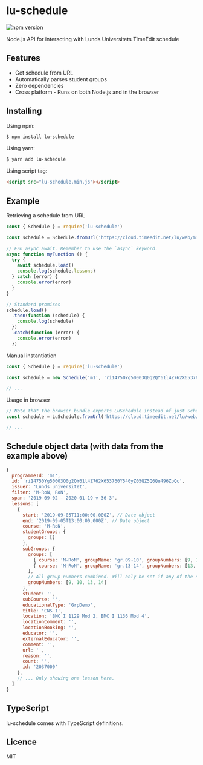 # lu-schedule

[![npm version](https://img.shields.io/npm/v/lu-schedule.svg?style=flat-square)](https://www.npmjs.org/package/lu-schedule)

Node.js API for interacting with Lunds Universitets TimeEdit schedule

## Features

- Get schedule from URL
- Automatically parses student groups
- Zero dependencies
- Cross platform - Runs on both Node.js and in the browser

## Installing

Using npm:

```bash
$ npm install lu-schedule
```

Using yarn:

```bash
$ yarn add lu-schedule
```

Using script tag:

```html
<script src="lu-schedule.min.js"></script>
```

## Example

Retrieving a schedule from URL

```js
const { Schedule } = require('lu-schedule')

const schedule = Schedule.fromUrl('https://cloud.timeedit.net/lu/web/m1/ri14750Yg50003Q0g2QY61l4Z762X653760Y540yZ05QZ5Q6Qu496ZpQc.html')

// ES6 async await. Remember to use the `async` keyword.
async function myFunction () {
  try {
    await schedule.load()
    console.log(schedule.lessons)
  } catch (error) {
    console.error(error)
  }
}

// Standard promises
schedule.load()
  .then(function (schedule) {
    console.log(schedule)
  })
  .catch(function (error) {
    console.error(error)
  })

```

Manual instantiation

```js
const { Schedule } = require('lu-schedule')

const schedule = new Schedule('m1', 'ri14750Yg50003Q0g2QY61l4Z762X653760Y540yZ05QZ5Q6Qu496ZpQc')

// ...
```

Usage in browser

```js
// Note that the browser bundle exports LuSchedule instead of just Schedule to avoid naming conflicts
const schedule = LuSchedule.fromUrl('https://cloud.timeedit.net/lu/web/m1/ri14750Yg50003Q0g2QY61l4Z762X653760Y540yZ05QZ5Q6Qu496ZpQc.html')

// ...
```

## Schedule object data (with data from the example above)

```js
{
  programmeId: 'm1',
  id: 'ri14750Yg50003Q0g2QY61l4Z762X653760Y540yZ05QZ5Q6Qu496ZpQc',
  issuer: 'Lunds universitet',
  filter: 'M-RoN, RoN',
  span: '2019-09-02 - 2020-01-19 v 36-3',
  lessons: [
    {
      start: '2019-09-05T11:00:00.000Z', // Date object
      end: '2019-09-05T13:00:00.000Z', // Date object
      course: 'M-RoN',
      studentGroups: {
        groups: []
      },
      subGroups: {
        groups: [
          { course: 'M-RoN', groupName: 'gr.09-10', groupNumbers: [9, 10] },
          { course: 'M-RoN', groupName: 'gr.13-14', groupNumbers: [13, 14] }
        ],
        // All group numbers combined. Will only be set if any of the sub groups have groupNumbers.
        groupNumbers: [9, 10, 13, 14]
      },
      student: '',
      subCourse: '',
      educationalType: 'GrpDemo',
      title: 'CNS 1',
      location: 'BMC I 1129 Mod 2, BMC I 1136 Mod 4',
      locationComment: '',
      locationBooking: '',
      educator: '',
      externalEducator: '',
      comment: '',
      url: '',
      reason: '',
      count: '',
      id: '2037000'
    },
    // ... Only showing one lesson here.
  ]
}
```

## TypeScript

lu-schedule comes with TypeScript definitions.

## Licence

MIT